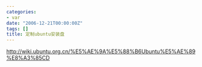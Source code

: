 ```yaml
---
categories:
- var
date: "2006-12-21T00:00:00Z"
tags: []
title: 定制ubuntu安装盘
---
```


http://wiki.ubuntu.org.cn/%E5%AE%9A%E5%88%B6Ubuntu%E5%AE%89%E8%A3%85CD
